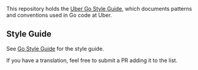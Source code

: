 This repository holds the [Uber Go Style Guide](style.md), which documents
patterns and conventions used in Go code at Uber.

## Style Guide

See [Go Style Guide](style.md) for the style guide.

If you have a translation, feel free to submit a PR adding it to the list.
